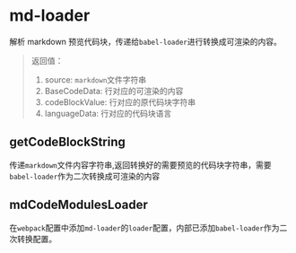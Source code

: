 md-loader
===========

解析 markdown 预览代码块，传递给`babel-loader`进行转换成可渲染的内容。

> 返回值：
>
> 1. source: `markdown`文件字符串
> 2. BaseCodeData: 行对应的可渲染的内容
> 3. codeBlockValue: 行对应的原代码块字符串
> 4. languageData: 行对应的代码块语言
>

## getCodeBlockString 

传递`markdown`文件内容字符串,返回转换好的需要预览的代码块字符串，需要`babel-loader`作为二次转换成可渲染的内容

## mdCodeModulesLoader

在`webpack`配置中添加`md-loader`的`loader`配置，内部已添加`babel-loader`作为二次转换配置。

